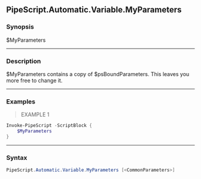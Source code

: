 PipeScript.Automatic.Variable.MyParameters
------------------------------------------




### Synopsis
$MyParameters



---


### Description

$MyParameters contains a copy of $psBoundParameters.
This leaves you more free to change it.



---


### Examples
> EXAMPLE 1

```PowerShell
Invoke-PipeScript -ScriptBlock {
    $MyParameters
}
```


---


### Syntax
```PowerShell
PipeScript.Automatic.Variable.MyParameters [<CommonParameters>]
```
